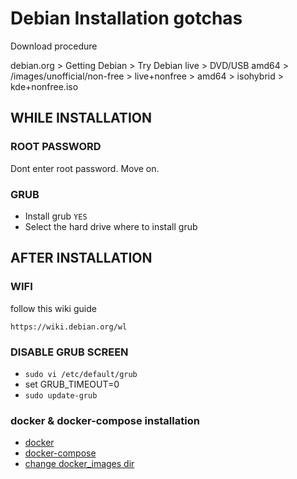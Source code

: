 # Debian Installation gotchas

Download procedure

debian.org > Getting Debian > Try Debian live > DVD/USB amd64 >  /images/unofficial/non-free > live+nonfree > amd64 > isohybrid > kde+nonfree.iso

## WHILE INSTALLATION

### ROOT PASSWORD

Dont enter root password. Move on.

### GRUB

- Install grub `YES`
- Select the hard drive where to install grub


## AFTER INSTALLATION

### WIFI
follow this wiki guide
    
    https://wiki.debian.org/wl

### DISABLE GRUB SCREEN

-  `sudo vi /etc/default/grub`
- set GRUB_TIMEOUT=0
- `sudo update-grub`

### docker & docker-compose installation
 - [docker](https://www.digitalocean.com/community/tutorials/how-to-install-and-use-docker-on-debian-10)
 - [docker-compose](https://www.digitalocean.com/community/tutorials/how-to-install-docker-compose-on-debian-10)
 - [change docker_images dir](https://linuxconfig.org/how-to-move-docker-s-default-var-lib-docker-to-another-directory-on-ubuntu-debian-linux)
